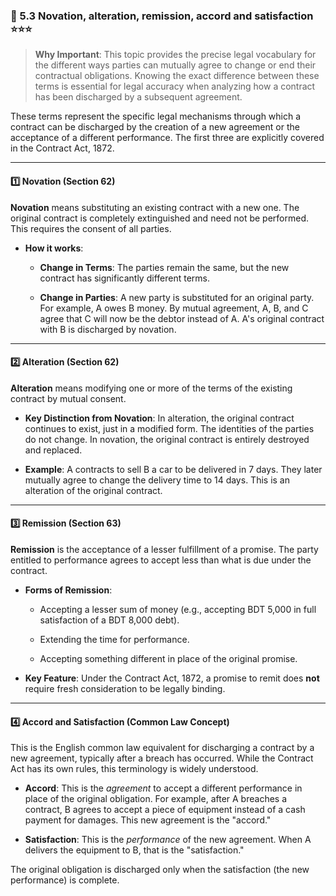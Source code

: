 ### 📌 5.3 Novation, alteration, remission, accord and satisfaction ⭐⭐⭐

>**Why Important**: This topic provides the precise legal vocabulary for the different ways parties can mutually agree to change or end their contractual obligations. Knowing the exact difference between these terms is essential for legal accuracy when analyzing how a contract has been discharged by a subsequent agreement.

These terms represent the specific legal mechanisms through which a contract can be discharged by the creation of a new agreement or the acceptance of a different performance. The first three are explicitly covered in the Contract Act, 1872.

---

#### 1️⃣ Novation (Section 62)

**Novation** means substituting an existing contract with a new one. The original contract is completely extinguished and need not be performed. This requires the consent of all parties.

- **How it works**:
    
    - **Change in Terms**: The parties remain the same, but the new contract has significantly different terms.
        
    - **Change in Parties**: A new party is substituted for an original party. For example, A owes B money. By mutual agreement, A, B, and C agree that C will now be the debtor instead of A. A's original contract with B is discharged by novation.
        

---

#### 2️⃣ Alteration (Section 62)

**Alteration** means modifying one or more of the terms of the existing contract by mutual consent.

- **Key Distinction from Novation**: In alteration, the original contract continues to exist, just in a modified form. The identities of the parties do not change. In novation, the original contract is entirely destroyed and replaced.
    
- **Example**: A contracts to sell B a car to be delivered in 7 days. They later mutually agree to change the delivery time to 14 days. This is an alteration of the original contract.
    

---

#### 3️⃣ Remission (Section 63)

**Remission** is the acceptance of a lesser fulfillment of a promise. The party entitled to performance agrees to accept less than what is due under the contract.

- **Forms of Remission**:
    
    - Accepting a lesser sum of money (e.g., accepting BDT 5,000 in full satisfaction of a BDT 8,000 debt).
        
    - Extending the time for performance.
        
    - Accepting something different in place of the original promise.
        
- **Key Feature**: Under the Contract Act, 1872, a promise to remit does **not** require fresh consideration to be legally binding.
    

---

#### 4️⃣ Accord and Satisfaction (Common Law Concept)

This is the English common law equivalent for discharging a contract by a new agreement, typically after a breach has occurred. While the Contract Act has its own rules, this terminology is widely understood.

- **Accord**: This is the _agreement_ to accept a different performance in place of the original obligation. For example, after A breaches a contract, B agrees to accept a piece of equipment instead of a cash payment for damages. This new agreement is the "accord."
    
- **Satisfaction**: This is the _performance_ of the new agreement. When A delivers the equipment to B, that is the "satisfaction."
    

The original obligation is discharged only when the satisfaction (the new performance) is complete.